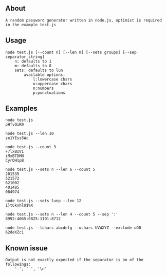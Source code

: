 ## About
	A random password generator written in node.js, optimist is required in the example test.js

## Usage 
	node test.js [--count n] [--len m] [--sets groups] [--sep separator_string]
		n: defaults to 1
		m: defaults to 8
		sets: defaults to lun
			available options:
				l:lowercase chars
				u:uppercase chars
				n:numbers
				p:punctuations

## Examples

	node test.js 
	pHfvOiR9

	node test.js --len 10
	ze1YEss5Wc

	node test.js --count 3
	F7lxBIV1
	iMxBTDMN
	CyrQH1pB

	node test.js --sets n --len 6 --count 5
	201535
	521572
	621002
	401485
	084974

	node test.js --sets lunp --len 12
	1}t6kxhlU$%X

	node test.js --sets n --len 4 --count 5 --sep ':'
	8992:4065:0825:1191:8712

	node test.js --lchars abcdefg --uchars UVWXYZ --exclude oO0
	62deXZc1

## Known issue
	Output is not exactly expected if the separator is on of the followings:
		'-', ' ', '\n'	

